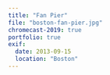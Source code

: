 ```yaml
---
title: "Fan Pier"
file: "boston-fan-pier.jpg"
chromecast-2019: true
portfolio: true
exif:
  date: 2013-09-15
  location: "Boston"
---
```

